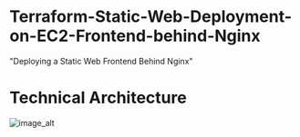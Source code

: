 # Terraform-Static-Web-Deployment-on-EC2-Frontend-behind-Nginx

"Deploying a Static Web Frontend Behind Nginx"

# Technical Architecture

![image_alt]()


